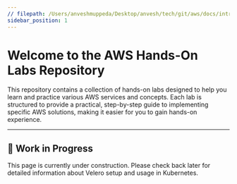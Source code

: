 ```yaml
---
// filepath: /Users/anveshmuppeda/Desktop/anvesh/tech/git/aws/docs/intro.md
sidebar_position: 1
---
```


# Welcome to the AWS Hands-On Labs Repository  

This repository contains a collection of hands-on labs designed to help you learn and practice various AWS services and concepts. Each lab is structured to provide a practical, step-by-step guide to implementing specific AWS solutions, making it easier for you to gain hands-on experience.

---

<div style={{ backgroundColor: '#f9f9f9', borderLeft: '4px solid #0078d4', padding: '1rem', margin: '1rem 0', borderRadius: '5px' }}>
    <h2 style={{ marginTop: 0 }}>🚧 Work in Progress</h2>
    <p>This page is currently under construction. Please check back later for detailed information about Velero setup and usage in Kubernetes.</p>
</div>
